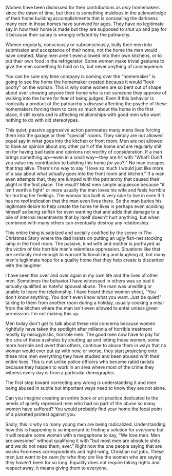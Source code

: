 Women have been dismissed for their contributions as *only* homemakers since the dawn of time, but there is something insidious in the acknowledge of their home building accomplishments that is concealing the darkness many men in those homes have survived for ages. They have no legitimate say in how their home is made but they are supposed to shut up and pay for it because their salary is wrongly inflated by the patriarchy.

Women regularly, consciously or subconsciously, bully their men into submission and acceptance of *their* home, not the home the man would have created. Many men aren't even allowed into their own kitchens, or to put their own food in the refrigerator. Some women make trivial gestures to give the men something to hold on to, but never anything of consequence. 

You can be sure any time company is coming over the "homemaker" is going to see the home the homemaker created because it would "look poorly" on the woman. This is why some women are so bent out of shape about ever showing anyone their home who is not someone they approve of walking into the home for fear of being judged. Even if this behavior is ironically a product of the patriarchy's disease affecting the psyche of these homemakers forcing them to care so much about the home in the first place, it still exists and is affecting relationships with good men who want nothing to do with old stereotypes.

This quiet, passive aggressive action permeates many mens lives forcing them into the garage or their "special" rooms. They simply are not allowed equal say in what goes into the kitchen or front room. Men are not allowed to have an opinion about any other part of the home and are regularly shit on for having bad taste and opinions not worthy of consideration. If a man brings something up—even in a small way—they are hit with "What? Don't you value my contribution to building this home *for you*?!" No man escapes that trap alive. There's no way to say "I love so much I would just like more of a say about what actually goes into the front room and kitchen." If a man even attempts that, they are lumped with the patriarchy that caused their plight in the first place. The result? Most men simple acquiesce because "it isn't worth a fight" or more usually the man loves his wife and feels horrible for hurting her feelings. The woman has built is very nice to live in even if it has no *real* indication that the man even lives there. So the man buries his legitimate desire to help create the home he lives in perhaps even scolding himself as being selfish for even wanting that and adds that damage to a pile of internal resentments that by itself doesn't hurt anything, but when combined with many others can eventually destroy any relationship. 

This entire thing is satirized and socially codified by the scene in The Christmas Story where the dad insists on putting an ugly fish-net stocking lamp in the front room. The passive, kind wife and mother is portrayed as the victim of this horrible man's relentless oppression. Situations like that are certainly real enough to warrant fictionalizing and laughing at, but many men's legitimate hope for a quality home that they help create is discarded with the laughter.

I have seen this over and over again in my own life and the lives of other men. Sometimes the behavior I have witnessed in others was so bad it actually qualified as hateful spousal abuse. The man was unwilling or unable to leave the relationship. I have heard these women shout, "You don't know anything. You don't even know what you want. Just be quiet!" talking to them from another room during a holiday, usually cooking a meal from the kitchen where the man isn't even allowed to enter unless given permission. I'm not making this up.

Men today don't get to talk about these real concerns because women rightfully have taken the spotlight after millennia of horrible treatment mostly by misogynistic, horrible men. The good men now have to pay for the sins of these assholes by shutting up and letting these women, some more horrible and overt than others, continue to abuse them in ways that no woman would ever put up with now, or worse, they start *projecting* onto these nice men everything they have studied and been abused with their entire lives. This is not unlike police officers who become rabid racists because they happen to work in an area where most of the crime they witness every day is from a particular demographic.

The first step toward correcting any wrong is understanding it and men being abused in subtle but important ways need to know they are not alone.

Can you imagine creating an entire book or art practice dedicated to the needs of quietly repressed men who had no part of the abuse so many women have suffered? You would probably find your home the focal point of a picketed protest against you. 

Sadly, this is why so many young men are being radicalized. Understanding how this is happening is so important to finding a solution for *everyone* but it will require some woman with a megaphone to say, "We love men. Men are awesome" without qualifying it with "but most men are absolute shits and we do not need them, ever." Right now the one people saying that are wacko Fox-news correspondents and right-wing, Christian nut jobs. These men *just want to be seen for who they are* like the women who are saying they haven't been for so long. Equality does not require taking rights and respect away, it means giving them to everyone.